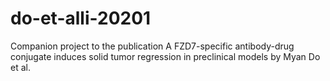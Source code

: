 # do-et-alli-20201
Companion project to the publication A FZD7-specific antibody-drug conjugate induces solid tumor regression in preclinical models by Myan Do et al.

